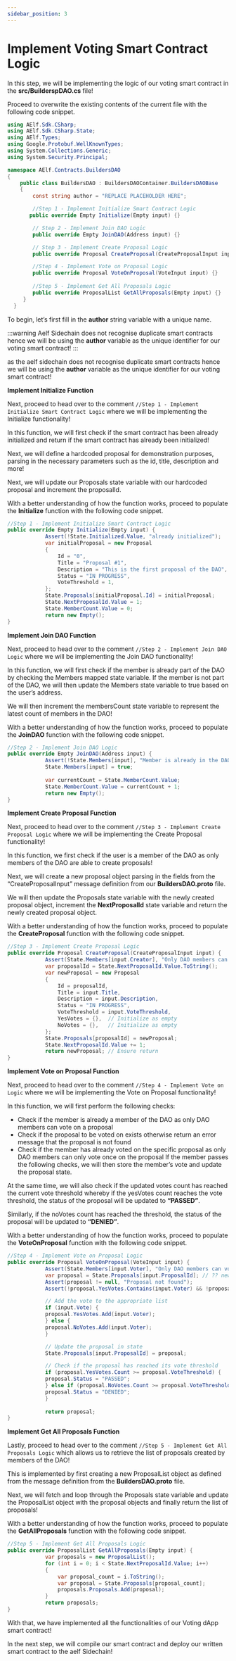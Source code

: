 ```yaml
---
sidebar_position: 3
---
```


# Implement Voting Smart Contract Logic

In this step, we will be implementing the logic of our voting smart contract in the **src/BuilderspDAO.cs** file!

Proceed to overwrite the existing contents of the current file with the following code snippet.

```csharp showLineNumbers
using AElf.Sdk.CSharp;
using AElf.Sdk.CSharp.State;
using AElf.Types;
using Google.Protobuf.WellKnownTypes;
using System.Collections.Generic;
using System.Security.Principal;

namespace AElf.Contracts.BuildersDAO
{
    public class BuildersDAO : BuildersDAOContainer.BuildersDAOBase
    {
        const string author = "REPLACE PLACEHOLDER HERE";

        //Step 1 - Implement Initialize Smart Contract Logic 
       public override Empty Initialize(Empty input) {}

        // Step 2 - Implement Join DAO Logic 
        public override Empty JoinDAO(Address input) {}

        // Step 3 - Implement Create Proposal Logic 
        public override Proposal CreateProposal(CreateProposalInput input) {}

        //Step 4 - Implement Vote on Proposal Logic 
        public override Proposal VoteOnProposal(VoteInput input) {}
        
        //Step 5 - Implement Get All Proposals Logic
        public override ProposalList GetAllProposals(Empty input) {}
     }    
  }
```
To begin, let’s first fill in the **author** string variable with a unique name.

:::warning
Aelf Sidechain does not recognise duplicate smart contracts hence we will be using the **author** variable as the unique identifier for our voting smart contract!
:::

 as the aelf sidechain does not recognise duplicate smart contracts hence we will be using the **author** variable as the unique identifier for our voting smart contract!

**Implement Initialize Function**

Next, proceed to head over to the comment `//Step 1 - Implement Initialize Smart Contract Logic` where we will be implementing the Initialize functionality!

In this function, we will first check if the smart contract has been already initialized and return if the smart contract has already been initialized!

Next, we will define a hardcoded proposal for demonstration purposes, parsing in the necessary parameters such as the id, title, description and more!

Next, we will update our Proposals state variable with our hardcoded proposal and increment the proposalId.

With a better understanding of how the function works, proceed to populate the **Initialize** function with the following code snippet.

```csharp showLineNumbers
//Step 1 - Implement Initialize Smart Contract Logic 
public override Empty Initialize(Empty input) {
            Assert(!State.Initialized.Value, "already initialized");
            var initialProposal = new Proposal
            {
                Id = "0",
                Title = "Proposal #1",
                Description = "This is the first proposal of the DAO",
                Status = "IN PROGRESS",
                VoteThreshold = 1,            
            };
            State.Proposals[initialProposal.Id] = initialProposal;
            State.NextProposalId.Value = 1;
            State.MemberCount.Value = 0;
            return new Empty();
}
```
**Implement Join DAO Function**

Next, proceed to head over to the comment `//Step 2 - Implement Join DAO Logic` where we will be implementing the Join DAO functionality!

In this function, we will first check if the member is already part of the DAO by checking the Members mapped state variable. If the member is not part of the DAO, we will then update the Members state variable to true based on the user’s address.

We will then increment the membersCount state variable to represent the latest count of members in the DAO!

With a better understanding of how the function works, proceed to populate the **JoinDAO** function with the following code snippet.

```csharp showLineNumbers
//Step 2 - Implement Join DAO Logic 
public override Empty JoinDAO(Address input) {
            Assert(!State.Members[input], "Member is already in the DAO");
            State.Members[input] = true;
         
            var currentCount = State.MemberCount.Value;
            State.MemberCount.Value = currentCount + 1;
            return new Empty();
}
```
**Implement Create Proposal Function**

Next, proceed to head over to the comment `//Step 3 - Implement Create Proposal Logic` where we will be implementing the Create Proposal functionality!

In this function, we first check if the user is a member of the DAO as only members of the DAO are able to create proposals!

Next, we will create a new proposal object parsing in the fields from the “CreateProposalInput” message definition from our **BuildersDAO.proto** file.

We will then update the Proposals state variable with the newly created proposal object, increment the **NextProposalId** state variable and return the newly created proposal object.

With a better understanding of how the function works, proceed to populate the **CreateProposal** function with the following code snippet.

```csharp showLineNumbers
//Step 3 - Implement Create Proposal Logic 
public override Proposal CreateProposal(CreateProposalInput input) {
            Assert(State.Members[input.Creator], "Only DAO members can create proposals");
            var proposalId = State.NextProposalId.Value.ToString();
            var newProposal = new Proposal
            {
                Id = proposalId,
                Title = input.Title,
                Description = input.Description,
                Status = "IN PROGRESS",
                VoteThreshold = input.VoteThreshold,
                YesVotes = {},  // Initialize as empty
                NoVotes = {},   // Initialize as empty
            };
            State.Proposals[proposalId] = newProposal;
            State.NextProposalId.Value += 1;
            return newProposal; // Ensure return
}
```
**Implement Vote on Proposal Function**

Next, proceed to head over to the comment `//Step 4 - Implement Vote on Logic` where we will be implementing the Vote on Proposal functionality!

In this function, we will first perform the following checks:

- Check if the member is already a member of the DAO as only DAO members can vote on a proposal
- Check if the proposal to be voted on exists otherwise return an error message that the proposal is not found
- Check if the member has already voted on the specific proposal as only DAO members can only vote once on the proposal
If the member passes the following checks, we will then store the member’s vote and update the proposal state.

At the same time, we will also check if the updated votes count has reached the current vote threshold whereby if the yesVotes count reaches the vote threshold, the status of the proposal will be updated to **“PASSED”**.

Similarly, if the noVotes count has reached the threshold, the status of the proposal will be updated to **“DENIED”**.

With a better understanding of how the function works, proceed to populate the **VoteOnProposal** function with the following code snippet.

```csharp showLineNumbers
//Step 4 - Implement Vote on Proposal Logic 
public override Proposal VoteOnProposal(VoteInput input) {
            Assert(State.Members[input.Voter], "Only DAO members can vote");
            var proposal = State.Proposals[input.ProposalId]; // ?? new proposal
            Assert(proposal != null, "Proposal not found");
            Assert(!proposal.YesVotes.Contains(input.Voter) && !proposal.NoVotes.Contains(input.Voter), "Member already voted");

            // Add the vote to the appropriate list
            if (input.Vote) {
            proposal.YesVotes.Add(input.Voter);
            } else {
            proposal.NoVotes.Add(input.Voter);
            }

            // Update the proposal in state
            State.Proposals[input.ProposalId] = proposal;

            // Check if the proposal has reached its vote threshold
            if (proposal.YesVotes.Count >= proposal.VoteThreshold) {
            proposal.Status = "PASSED";
            } else if (proposal.NoVotes.Count >= proposal.VoteThreshold) {
            proposal.Status = "DENIED";
            }
            
            return proposal;
}
```
**Implement Get All Proposals Function**

Lastly, proceed to head over to the comment `//Step 5 - Implement Get All Proposals Logic` which allows us to retrieve the list of proposals created by members of the DAO!

This is implemented by first creating a new ProposalList object as defined from the message definition from the **BuildersDAO.proto** file.

Next, we will fetch and loop through the Proposals state variable and update the ProposalList object with the proposal objects and finally return the list of proposals!

With a better understanding of how the function works, proceed to populate the **GetAllProposals** function with the following code snippet.

```csharp showLineNumbers
//Step 5 - Implement Get All Proposals Logic 
public override ProposalList GetAllProposals(Empty input) {     
            var proposals = new ProposalList();
            for (int i = 0; i < State.NextProposalId.Value; i++)
            {
                var proposal_count = i.ToString();
                var proposal = State.Proposals[proposal_count];
                proposals.Proposals.Add(proposal);
            }
            return proposals;
}
```

With that, we have implemented all the functionalities of our Voting dApp smart contract!

In the next step, we will compile our smart contract and deploy our written smart contract to the aelf Sidechain!

